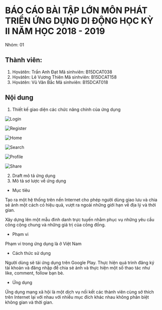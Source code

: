 
# BÁO CÁO BÀI TẬP LỚN MÔN PHÁT TRIỂN ỨNG DỤNG DI ĐỘNG HỌC KỲ II NĂM HỌC 2018 - 2019

Nhóm: 01

## Thành viên:

1. Họvàtên: Trần Anh Đạt        Mã sinhviên: B15DCAT038
2. Họvàtên: Lê Vương Thiên        Mã sinhviên: B15DCAT158
3. Họvàtên: Vũ Văn Bắc        Mã sinhviên: B15DCAT018


## Nội dung

1. Thiết kế giao diện các chức năng chính của ứng dụng  

![Login](https://github.com/mobiledev2019/mp-n2_2_-socialnetworkapp/tree/master/photo/login.png)  

![Register](https://github.com/mobiledev2019/mp-n2_2_-socialnetworkapp/tree/master/photo/register.png)  

![Home](https://github.com/mobiledev2019/mp-n2_2_-socialnetworkapp/tree/master/photo/home.png)  

![Search](https://github.com/mobiledev2019/mp-n2_2_-socialnetworkapp/tree/master/photo/search.png)  

![Profile](https://github.com/mobiledev2019/mp-n2_2_-socialnetworkapp/tree/master/photo/profile.png)  

![Share](https://github.com/mobiledev2019/mp-n2_2_-socialnetworkapp/tree/master/photo/share.png)  
       

2. Draft mô tả ứng dụng
  1. Mô tả sơ lược về ứng dụng

- Mục tiêu

Tạo ra một hệ thống trên nền Internet cho phép người dùng giao lưu và chia sẻ ảnh một cách có hiệu quả, vượt ra ngoài những giới hạn về địa lý và thời gian.

Xây dựng lên một mẫu đinh danh trực tuyến nhằm phục vụ những yêu cầu công cộng chung và những giá trị của công đồng.

- Phạm vi

Phạm vi trong ứng dụng là ở Việt Nam

- Cách thức sử dụng

Người dùng sẽ tải ứng dụng trên Google Play. Thực hiện quá trình đăng ký tài khoản và đăng nhập để chia sẻ ảnh và thực hiện một số thao tác như like, comment, follow bạn bè.

- Ứng dụng

Ứng dụng mạng xã hội là một dịch vụ nối kết các thành viên cùng sở thích trên Internet lại với nhau với nhiều mục đích khác nhau không phân biệt không gian và thời gian.


